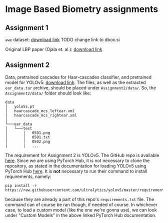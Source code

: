 # Image Based Biometry assignments


## Assignment 1

`awe` dataset: [download link](https://tinyurl.com/3ucw29ar)
TODO change link to dbox.si

Original LBP paper (Ojala et. al.): [download link](https://dbox.si/index.php/s/Yqd3Y34q4wxDjNd)


## Assignment 2

Data, pretrained cascades for Haar-cascades classifier, and pretrained model for YOLOv5: [download link](https://tinyurl.com/ibba2). The files, as well as the extracted `ear_data.tar` archive, should be placed under `Assignment2/data/`. So, the `Assignment2/data/` folder should look like:
```
data
│   yolo5s.pt
│   haarcascade_mcs_leftear.xml
|   haarcascade_mcs_rightear.xml
│
└───ear_data
│   └───test
│       │   0501.png
│       │   0501.txt
│       │   0502.png
|       |   ...
```

The requirement for Assignment 2 is YOLOv5. The GitHub repo is available [here](https://github.com/ultralytics/yolov5). Since we are using PyTorch Hub, it is not necessary to clone the repository, as stated in the documentation for loading YOLOv5 using PyTorch Hub [here](https://github.com/ultralytics/yolov5/issues/36). It is **not** necessary to run their command to install requirements, namely:
```
pip install -r https://raw.githubusercontent.com/ultralytics/yolov5/master/requirements.txt
```
because they are already a part of this repo's `requirements.txt` file. The command can of course be ran though, if needed of course. In whichever case, to load a custom model (like the one we're gonna use), we can look under "Custom Models" in the above linked PyTorch Hub documentation.

